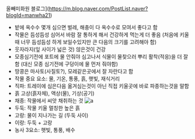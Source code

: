 올빼미화원 블로그](https://m.blog.naver.com/PostList.naver?blogId=manwha21)

- 밭에 옥수수 몇개 심으면 벌레, 해충이 다 옥수수로 모여서 좋다고 함
- 작물은 듬성듬성 심어서 바람 잘 통하게 해서 건강하게 먹는게 더 좋음 (처음에 키울때 너무 듬성듬성 하게 보일수있지만 큰 다음의 크기를 고려해야 함)
- 웃자라지(잎 사이가 넓은 것) 않은것이 건강
- 모종심기전에 포트에 물 안줘야 심고나서 식물이 물찾으러 뿌리 활착(적응)을 더 잘함 (대신 모종 심기전에 구덩이에 물 먼저 줘야함)
- 땅콩은 마사토(사질토?), 모레같은곳에서 잘 자란다고 함
- 작물 중요 요소: 물, 기온, 통풍, 흙, 햇빛, 재식거리
- 직파: 트레이에 심은다음 옮겨심는것이 아닌 직접 키울곳에 바로 파종하는것을 말함
- 흙 고상(흙자체), 액상(물), 기상(공기)
- 채종: 작물에서 씨앗 채취하는 것
![a](https://github.com/worldbiomusic/Blog/assets/61288262/3dbdec7a-0d26-4e4b-93a8-dc7eace9eaba)
- 두둑: 작물 키울 멀칭한 높은 흙
- 고랑: 물이 지나가는 길 (두둑 사이)
- 이랑: 두둑 + 고랑
- 농사 3요소: 햇빛, 통풍, 배수